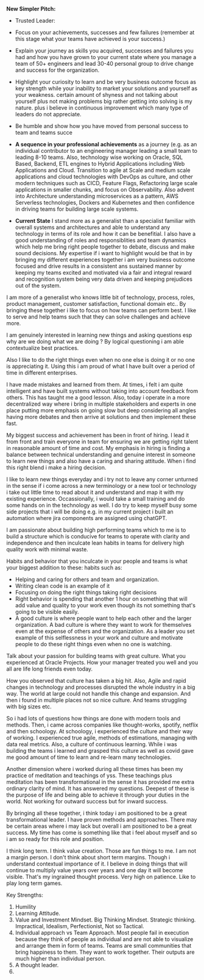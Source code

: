 **New Simpler Pitch:** 
- Trusted Leader: 
- Focus on your achievements, successes and few failures (remember at this stage what your teams have achieved is your success.)
- Explain your journey as skills you acquired, successes and failures you had and how you have grown to your current state where you manage a team of 50+ engineers and lead 30-40 personal group to drive change and success for the organization. 
- Highlight your curiosity to learn and be very business outcome focus as key strength while your inability to market your solutions and yourself as your weakness. certain amount of shyness and not talking about yourself plus not making problems big rather getting into solving is my nature. plus i believe in continuous improvement which many type of leaders do not appreciate. 
- Be humble and show how you have moved from personal success to team and teams succe
- **A sequence in your professional achievements** as a journey (e.g. as an individual contributor to an engineering manager leading a small team to leading 8-10 teams. Also, technology wise working on Oracle, SQL Based, Backend, ETL engines to Hybrid Applications including Web Applications and Cloud. Transition to agile at Scale and medium scale applications and cloud technologies with DevOps as culture, and other modern techniques such as CICD, Feature Flags, Refactoring large scale applications in smaller chunks, and focus on Observability. Also advent into Architecture understanding microservices as a pattern, AWS Serverless technologies, Dockers and Kubernetes and then confidence in driving teams for building large scale systems. 

- **Current State** I stand more as a generalist than a specialist familiar with overall systems and architectures and able to understand any technology in terms of its role and how it can be benefitial. I also have a good understanding of roles and responsiblities and team dynamics which help me bring right people together to debate, discuss and make sound decisions. My expertise if i want to highlight would be that in by bringing my different experiences together i am very business outcome focused and drive results in a consistent ans sustained manner by keeping my teams excited and motivated via a fair and integral reward and recognition system being very data driven and keeping prejudices out of the system. 

I am more of a generalist who knows little bit of technology, process, roles, product management, customer satisfaction, functional domain etc..  By bringing these together i like to focus on how teams can perform best. I like to serve and help teams such that they can solve challenges and achieve more. 

I am genuinely interested in learning new things and asking questions esp why are we doing what we are doing ? By logical questioning i am able contextualize best practices. 

Also I like to do the right things even when no one else is doing it or no one is appreciating it. Using this i am proud of what I have built over a period of time in different enterprises. 

I have made mistakes and learned from them. At times, i felt i am quite intelligent and have built systems without taking into account feedback from others. This has taught me a good lesson. Also, today i operate in a more decentralized way where i bring in multiple stakeholders and experts in one place putting more emphasis on going slow but deep considering all angles having more debates and then arrive at solutions and then implement these fast. 

My biggest success and achievement has been in front of hiring. I lead it from front and train everyone in team for ensuring we are getting right talent in reasonable amount of time and cost. My emphasis in hiring is finding a balance between technical understanding and genuine interest in someone to learn new things and also have a caring and sharing attitude. When i find this right blend i make a hiring decision. 

I like to learn new things everyday and i try not to leave any corner unturned in the sense if i come across a new terminology or a new tool or technology i take out little time to read about it and understand and map it with my existing experience. Occassionally, i would take a small training and do some hands on in the technology as well. I do try to keep myself busy some side projects that i will be doing e.g. in my current project i built an automation where jira components are assigned using chatGPT. 

 I am passionate about building high performing teams which to me is to build a structure which is conducive for teams to operate with clarity and independence and then inculcate lean habits in teams for delivery high quality work with minimal waste. 

Habits and behavior that you inculcate in your people and teams is what your biggest addition to these: habits such as: 
- Helping and caring for others and team and organization. 
- Writing clean code is an example of it 
- Focusing on doing the right things taking right decisions 
- Right behavior is spending that another 1 hour on something that will add value and quality to your work even though its not something that's going to be visible easily. 
- A good culture is where people want to help each other and the larger organization. A bad culture is where they want to work for themselves even at the expense of others and the organization. As a leader you set example of this selflessness in  your work and culture and motivate people to do these right things even when no one is watching. 


Talk about your passion for building teams with great culture. What you experienced at Oracle Projects. How your manager treated you well and you all are life long friends even today. 


How you observed that culture has taken a big hit. Also, Agile and rapid changes in technology and processes disrupted the whole industry in a big way. The world at large could not handle this change and expansion. And then i found in multiple places not so nice culture. And teams struggling with big sizes etc. 

So i had lots of questions how things are done with modern tools and methods. Then, i came across companies like thought-works, spotify, netflix and then schoology. At schoology, i experienced the culture and their way of working. I experienced true agile, methods of estimations, managing with data real metrics. Also, a culture of continuous learning. While i was building the teams i learned and grasped this culture as well as covid gave me good amount of time to learn and re-learn many technologies. 

Another dimension where i worked during all these times has been my practice of meditation and teachings of yss. These teachings plus meditation has been transformational in the sense it has provided me extra ordinary clarity of mind. It has answered my questions. Deepest of these is the purpose of life and being able to achieve it through your duties in the world. Not working for outward success but for inward success. 

By bringing all these together, i think today i am positioned to be a great transformational leader. I have proven methods and approaches. There may be certain areas where i may lack but overall i am positioned to be a great success. My time has come is something like that i feel about myself and so i am so ready for this role and position. 

I think long term. I think value creation. Those are fun things to me. I am not a margin person. I don't think about short term margins. Though i understand contextual importance of it. I believe in doing things that will continue to multiply value years over years and one day it will become visible. That's my ingrained thought process. Very high on patience. Like to play long term games. 


Key Strengths: 
1. Humility
2. Learning Attitude. 
3. Value and Investment Mindset. Big Thinking Mindset. Strategic thinking. Impractical, Idealism, Perfectionist, Not so Tactical. 
4. Individual approach vs Team Approach. Most people fail in execution because they think of people as individual and are not able to visualize and arrange them in form of teams. Teams are small communities that bring happiness to them. They want to work together. Their outputs are much higher than individual person. 
5. A thought leader. 
6. 